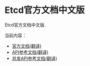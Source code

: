 # Etcd官方文档中文版

Etcd官方文档中文版.

当前内容：

* [官方文档(翻译)](documentation/index.md)
* [API参考文档(翻译)](api/index.md)
* [并发API参考文档(翻译)](api-concurrency/index.md)



